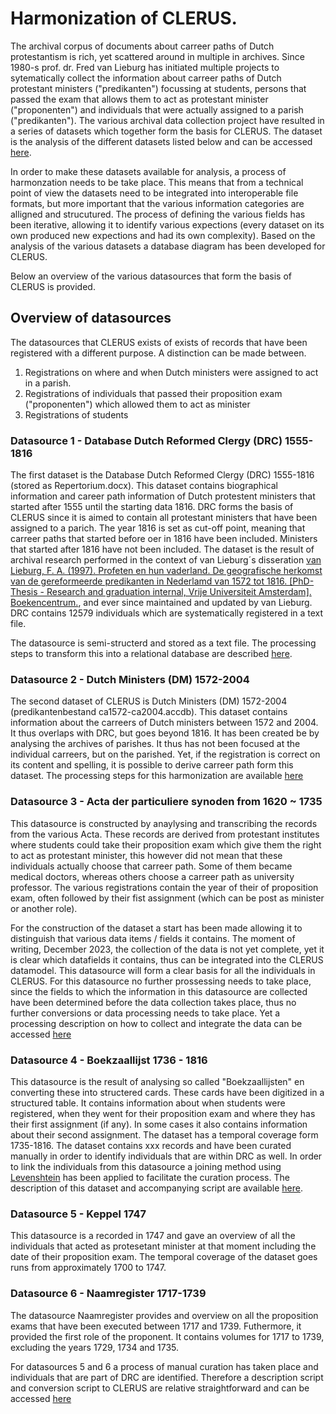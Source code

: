 # Harmonization of CLERUS.

The archival corpus of documents about carreer paths of Dutch protestantism is rich, yet scattered around in multiple in archives. Since 1980-s prof. dr. Fred van Lieburg has initiated multiple projects to sytematically collect the information about carreer paths of Dutch protestant ministers ("predikanten") focussing at students, persons that passed the exam that allows them to act as protestant minister ("proponenten") and individuals that were actually assigned to a parish ("predikanten"). The various archival data collection project have resulted in a series of datasets which together form the basis for CLERUS. The dataset is the analysis of the different datasets listed below and can be accessed [here](/0_1_datamodel_CLERUS.md).

In order to make these datasets available for analysis, a process of harmonzation needs to be take place. This means that from a technical point of view the datasets need to be integrated into interoperable file formats, but more important that the various information categories are alligned and strucutured. The process of defining the various fields has been iterative, allowing it to identify various expections (every dataset on its own produced new expections and had its own complexity). Based on the analysis of the various datasets a database diagram has been developed for CLERUS.

Below an overview of the various datasources that form the basis of CLERUS is provided.

## Overview of datasources

The datasources that CLERUS exists of exists of records that have been registered with a different purpose. A distinction can be made between.
1. Registrations on where and when Dutch ministers were assigned to act in a parish.
2. Registrations of individuals that passed their proposition exam ("proponenten") which allowed them to act as minister
3. Registrations of students

### Datasource 1 - Database Dutch Reformed Clergy (DRC) 1555-1816

The first dataset is the Database Dutch Reformed Clergy (DRC) 1555-1816 (stored as Repertorium.docx). This dataset contains biographical information and career path information of Dutch protestent ministers that started after 1555 until the starting data 1816. DRC forms the basis of CLERUS since it is aimed to contain all protestant ministers that have been assigned to a parich. The year 1816 is set as cut-off point, meaning that carreer paths that started before oer in 1816 have been included. Ministers that started after 1816 have not been included. The dataset is the result of archival research performed in the context of van Lieburg´s disseration [van Lieburg, F. A. (1997). Profeten en hun vaderland. De geografische herkomst van de gereformeerde predikanten in Nederlamd van 1572 tot 1816. [PhD-Thesis - Research and graduation internal, Vrije Universiteit Amsterdam]. Boekencentrum.](https://hdl.handle.net/1871.1/e1bfb2c9-8d30-42b4-8edf-83b20bd6c5a7), and ever since maintained and updated by van Lieburg. DRC contains 12579 individuals which are systematically registered in a text file.

The datasource is semi-structerd and stored as a text file. The processing steps to transform this into a relational database are described [here](/1_1_DRC_1555-1816.ipynb).

### Datasource 2 - Dutch Ministers (DM) 1572-2004

The second dataset of CLERUS is Dutch Ministers (DM) 1572-2004 (predikantenbestand ca1572-ca2004.accdb). This dataset contains information about the carreers of Dutch ministers between 1572 and 2004. It thus overlaps with DRC, but goes beyond 1816. It has been created be by analysing the archives of parishes. It thus has not been focused at the individual carreers, but on the parished. Yet, if the registration is correct on its content and spelling, it is possible to derive carreer path form this dataset. The processing steps for this harmonization are available [here](/1_2_DM_1572-2004.ipynb)

### Datasource 3 - Acta der particuliere synoden from 1620 ~ 1735
This datasource is constructed by anaylysing and transcribing the records from the various Acta. These records are derived from protestant institutes where students could take their proposition exam which give them the right to act as protestant minister, this however did not mean that these individuals actually choose that carreer path. Some of them became medical doctors, whereas others choose a carreer path as university professor. The various registrations contain the year of their of proposition exam, often followed by their fist assignment (which can be post as minister or another role).

For the construction of the dataset a start has been made allowing it to distinguish that various data items / fields it contains. The moment of writing, December 2023, the collection of the data is not yet complete, yet it is clear which datafields it contains, thus can be integrated into the CLERUS datamodel. This datasource will form a clear basis for all the individuals in CLERUS. For this datasource no further prossessing needs to take place, since the fields to which the information in this datasource are collected have been determined before the data collection takes place, thus no further conversions or data processing needs to take place. Yet a processing description on how to collect and integrate the data can be accessed [here](/1_3_Acta.md)

### Datasource 4 - Boekzaallijst 1736 - 1816
This datasource is the result of analysing so called "Boekzaallijsten" en converting these into structered cards. These cards have been digitized in a structured table. It contains information about when students were registered, when they went for their proposition exam and where they has their first assignment (if any). In some cases it also contains information about their second assignment. The dataset has a temporal coverage form 1735-1816. The dataset contains xxx records and have been curated manually in order to identify individuals that are within DRC as well. In order to link the individuals from this datasource a joining method using [Levenshtein](https://maxbachmann.github.io/Levenshtein/levenshtein.html#distance) has been applied to facilitate the curation process. The description of this dataset and accompanying script are available [here](/1_4_Boekzaallijst.md).


### Datasource 5 - Keppel 1747

This datasource is a recorded in 1747 and gave an overview of all the individuals that acted as protesetant minister at that moment including the date of their proposition exam. The temporal coverage of the dataset goes runs from approximately 1700 to 1747.

### Datasource 6 - Naamregister 1717-1739

The datasource Naamregister provides and overview on all the proposition exams that have been executed between 1717 and 1739. Futhermore, it provided the first role of the proponent. It contains volumes for 1717 to 1739, excluding the years 1729, 1734 and 1735.

For datasources 5 and 6 a process of manual curation has taken place and individuals that are part of DRC are identified. Therefore a description script and conversion script to CLERUS are relative straightforward and can be accessed [here](/1_56_Keppel_Naamregister.md)